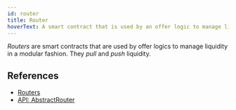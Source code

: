 ```yaml
---
id: router
title: Router
hoverText: A smart contract that is used by an offer logic to manage liquidity in a modular fashion.
---
```


_Routers_ are smart contracts that are used by offer logics to manage liquidity in a modular fashion. They _pull_ and _push_ liquidity.

## References

* [Routers](../strat-lib/technical-references/router.md)
* [API: AbstractRouter](https://github.com/mangrovedao/mangrove-core/blob/9d117a3be278fa1bb35e0562fc6ed8447ca90ec1/src/strategies/routers/AbstractRouter.sol#L22)
